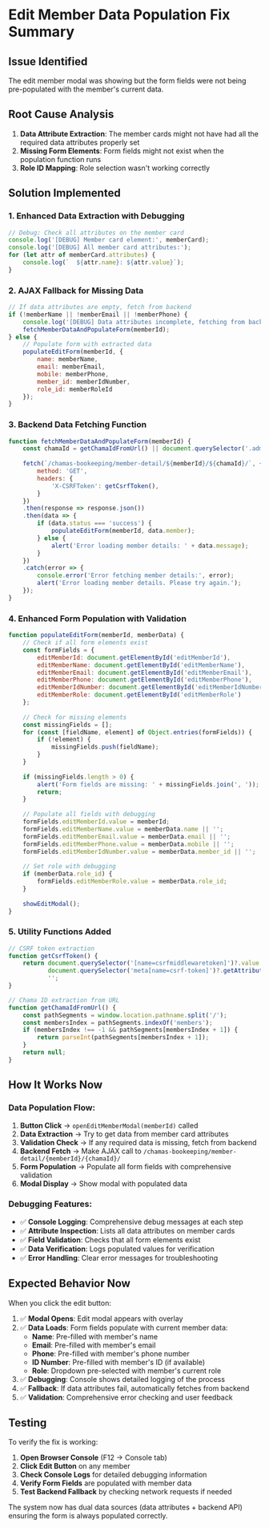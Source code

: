 # Edit Member Data Population Fix Summary

## Issue Identified
The edit member modal was showing but the form fields were not being pre-populated with the member's current data.

## Root Cause Analysis
1. **Data Attribute Extraction**: The member cards might not have had all the required data attributes properly set
2. **Missing Form Elements**: Form fields might not exist when the population function runs
3. **Role ID Mapping**: Role selection wasn't working correctly

## Solution Implemented

### 1. Enhanced Data Extraction with Debugging
```javascript
// Debug: Check all attributes on the member card
console.log('[DEBUG] Member card element:', memberCard);
console.log('[DEBUG] All member card attributes:');
for (let attr of memberCard.attributes) {
    console.log(`  ${attr.name}: ${attr.value}`);
}
```

### 2. AJAX Fallback for Missing Data
```javascript
// If data attributes are empty, fetch from backend
if (!memberName || !memberEmail || !memberPhone) {
    console.log('[DEBUG] Data attributes incomplete, fetching from backend...');
    fetchMemberDataAndPopulateForm(memberId);
} else {
    // Populate form with extracted data
    populateEditForm(memberId, {
        name: memberName,
        email: memberEmail,
        mobile: memberPhone,
        member_id: memberIdNumber,
        role_id: memberRoleId
    });
}
```

### 3. Backend Data Fetching Function
```javascript
function fetchMemberDataAndPopulateForm(memberId) {
    const chamaId = getChamaIdFromUrl() || document.querySelector('.admin-members-container')?.dataset?.chamaId;
    
    fetch(`/chamas-bookeeping/member-detail/${memberId}/${chamaId}/`, {
        method: 'GET',
        headers: {
            'X-CSRFToken': getCsrfToken(),
        }
    })
    .then(response => response.json())
    .then(data => {
        if (data.status === 'success') {
            populateEditForm(memberId, data.member);
        } else {
            alert('Error loading member details: ' + data.message);
        }
    })
    .catch(error => {
        console.error('Error fetching member details:', error);
        alert('Error loading member details. Please try again.');
    });
}
```

### 4. Enhanced Form Population with Validation
```javascript
function populateEditForm(memberId, memberData) {
    // Check if all form elements exist
    const formFields = {
        editMemberId: document.getElementById('editMemberId'),
        editMemberName: document.getElementById('editMemberName'),
        editMemberEmail: document.getElementById('editMemberEmail'),
        editMemberPhone: document.getElementById('editMemberPhone'),
        editMemberIdNumber: document.getElementById('editMemberIdNumber'),
        editMemberRole: document.getElementById('editMemberRole')
    };
    
    // Check for missing elements
    const missingFields = [];
    for (const [fieldName, element] of Object.entries(formFields)) {
        if (!element) {
            missingFields.push(fieldName);
        }
    }
    
    if (missingFields.length > 0) {
        alert('Form fields are missing: ' + missingFields.join(', '));
        return;
    }
    
    // Populate all fields with debugging
    formFields.editMemberId.value = memberId;
    formFields.editMemberName.value = memberData.name || '';
    formFields.editMemberEmail.value = memberData.email || '';
    formFields.editMemberPhone.value = memberData.mobile || '';
    formFields.editMemberIdNumber.value = memberData.member_id || '';
    
    // Set role with debugging
    if (memberData.role_id) {
        formFields.editMemberRole.value = memberData.role_id;
    }
    
    showEditModal();
}
```

### 5. Utility Functions Added
```javascript
// CSRF token extraction
function getCsrfToken() {
    return document.querySelector('[name=csrfmiddlewaretoken]')?.value || 
           document.querySelector('meta[name=csrf-token]')?.getAttribute('content') || 
           '';
}

// Chama ID extraction from URL
function getChamaIdFromUrl() {
    const pathSegments = window.location.pathname.split('/');
    const membersIndex = pathSegments.indexOf('members');
    if (membersIndex !== -1 && pathSegments[membersIndex + 1]) {
        return parseInt(pathSegments[membersIndex + 1]);
    }
    return null;
}
```

## How It Works Now

### Data Population Flow:
1. **Button Click** → `openEditMemberModal(memberId)` called
2. **Data Extraction** → Try to get data from member card attributes
3. **Validation Check** → If any required data is missing, fetch from backend
4. **Backend Fetch** → Make AJAX call to `/chamas-bookeeping/member-detail/{memberId}/{chamaId}/`
5. **Form Population** → Populate all form fields with comprehensive validation
6. **Modal Display** → Show modal with populated data

### Debugging Features:
- ✅ **Console Logging**: Comprehensive debug messages at each step
- ✅ **Attribute Inspection**: Lists all data attributes on member cards
- ✅ **Field Validation**: Checks that all form elements exist
- ✅ **Data Verification**: Logs populated values for verification
- ✅ **Error Handling**: Clear error messages for troubleshooting

## Expected Behavior Now

When you click the edit button:

1. ✅ **Modal Opens**: Edit modal appears with overlay
2. ✅ **Data Loads**: Form fields populate with current member data:
   - **Name**: Pre-filled with member's name
   - **Email**: Pre-filled with member's email  
   - **Phone**: Pre-filled with member's phone number
   - **ID Number**: Pre-filled with member's ID (if available)
   - **Role**: Dropdown pre-selected with member's current role
3. ✅ **Debugging**: Console shows detailed logging of the process
4. ✅ **Fallback**: If data attributes fail, automatically fetches from backend
5. ✅ **Validation**: Comprehensive error checking and user feedback

## Testing

To verify the fix is working:

1. **Open Browser Console** (F12 → Console tab)
2. **Click Edit Button** on any member
3. **Check Console Logs** for detailed debugging information
4. **Verify Form Fields** are populated with member data
5. **Test Backend Fallback** by checking network requests if needed

The system now has dual data sources (data attributes + backend API) ensuring the form is always populated correctly.